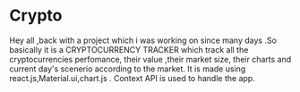 # Crypto
Hey all ,back with a project which i was working on since many days .So basically it is a CRYPTOCURRENCY TRACKER which track all the cryptocurrencies perfomance, their value ,their market size, their charts and current day's scenerio according to the market. It is made using react.js,Material.ui,chart.js . Context API is used to handle the app. 
